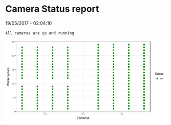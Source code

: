 Camera Status report
================
19/05/2017 - 02:04:10

    All cameras are up and running

![](camreport_files/figure-markdown_github/unnamed-chunk-2-1.png)
